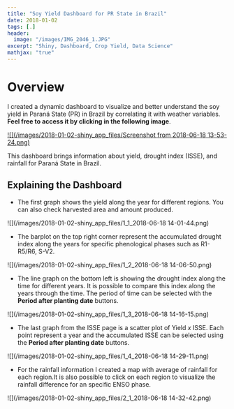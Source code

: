 ```yaml
---
title: "Soy Yield Dashboard for PR State in Brazil"
date: 2018-01-02
tags: [.]
header:
  image: "/images/IMG_2046_1.JPG"
excerpt: "Shiny, Dashboard, Crop Yield, Data Science"
mathjax: "true"
---
```



# Overview

I created a dynamic dashboard to visualize and better understand the soy yield in Paraná State (PR) in Brazil by correlating it with weather variables. **Feel free to access it by clicking in the following image**.

[![](/images/2018-01-02-shiny_app_files/Screenshot from 2018-06-18 13-53-24.png)](https://cloud.smartcampo.com/tools/shiny/soybean/soybean_PR/)

This dashboard brings information about yield, drought index (ISSE), and rainfall for Paraná State in Brazil.

## Explaining the Dashboard

* The first graph shows the yield along the year for different regions. You can also check harvested area and amount produced.

![](/images/2018-01-02-shiny_app_files/1_1_2018-06-18 14-01-44.png)

* The barplot on the top right corner represent the accumulated drought index along the years for specific phenological phases such as R1-R5/R6, S-V2.

![](/images/2018-01-02-shiny_app_files/1_2_2018-06-18 14-06-50.png)

* The line graph on the bottom left is showing the drought index along the time for different years. It is possible to compare this index along the years through the time. The period of time can be selected with the **Period after planting date** buttons.

![](/images/2018-01-02-shiny_app_files/1_3_2018-06-18 14-16-15.png)

* The last graph from the ISSE page is a scatter plot of Yield *x* ISSE. Each point represent a year and the accumulated ISSE can be selected using the **Period after planting date** buttons.

![](/images/2018-01-02-shiny_app_files/1_4_2018-06-18 14-29-11.png)

* For the rainfall information I created a map with average of rainfall for each region.It is also possible to click on each region to visualize the rainfall difference for an specific ENSO phase.

![](/images/2018-01-02-shiny_app_files/2_1_2018-06-18 14-32-42.png)

